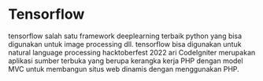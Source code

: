 # Tensorflow
tensorflow salah satu framework deeplearning terbaik python yang bisa digunakan untuk image processing dll.
tensorflow bisa digunakan untuk natural language processing
hacktoberfest 2022 ari
CodeIgniter merupakan aplikasi sumber terbuka yang berupa kerangka kerja PHP dengan model MVC untuk membangun situs web dinamis dengan menggunakan PHP.
